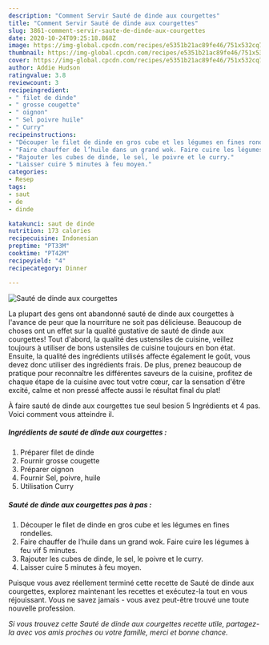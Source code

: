 ```yaml
---
description: "Comment Servir Sauté de dinde aux courgettes"
title: "Comment Servir Sauté de dinde aux courgettes"
slug: 3861-comment-servir-saute-de-dinde-aux-courgettes
date: 2020-10-24T09:25:18.868Z
image: https://img-global.cpcdn.com/recipes/e5351b21ac89fe46/751x532cq70/saute-de-dinde-aux-courgettes-photo-principale-de-la-recette.jpg
thumbnail: https://img-global.cpcdn.com/recipes/e5351b21ac89fe46/751x532cq70/saute-de-dinde-aux-courgettes-photo-principale-de-la-recette.jpg
cover: https://img-global.cpcdn.com/recipes/e5351b21ac89fe46/751x532cq70/saute-de-dinde-aux-courgettes-photo-principale-de-la-recette.jpg
author: Addie Hudson
ratingvalue: 3.8
reviewcount: 3
recipeingredient:
- " filet de dinde"
- " grosse cougette"
- " oignon"
- " Sel poivre huile"
- " Curry"
recipeinstructions:
- "Découper le filet de dinde en gros cube et les légumes en fines rondelles."
- "Faire chauffer de l’huile dans un grand wok. Faire cuire les légumes à feu vif 5 minutes."
- "Rajouter les cubes de dinde, le sel, le poivre et le curry."
- "Laisser cuire 5 minutes à feu moyen."
categories:
- Resep
tags:
- saut
- de
- dinde

katakunci: saut de dinde 
nutrition: 173 calories
recipecuisine: Indonesian
preptime: "PT33M"
cooktime: "PT42M"
recipeyield: "4"
recipecategory: Dinner

---
```



![Sauté de dinde aux courgettes](https://img-global.cpcdn.com/recipes/e5351b21ac89fe46/751x532cq70/saute-de-dinde-aux-courgettes-photo-principale-de-la-recette.jpg)

La plupart des gens ont abandonné sauté de dinde aux courgettes à l'avance de peur que la nourriture ne soit pas délicieuse. Beaucoup de choses ont un effet sur la qualité gustative de sauté de dinde aux courgettes! Tout d'abord, la qualité des ustensiles de cuisine, veillez toujours à utiliser de bons ustensiles de cuisine toujours en bon état. Ensuite, la qualité des ingrédients utilisés affecte également le goût, vous devez donc utiliser des ingrédients frais. De plus, prenez beaucoup de pratique pour reconnaître les différentes saveurs de la cuisine, profitez de chaque étape de la cuisine avec tout votre cœur, car la sensation d'être excité, calme et non pressé affecte aussi le résultat final du plat!

<!--inarticleads1-->

À faire sauté de dinde aux courgettes tue seul besion 5 Ingrédients et 4 pas. Voici comment vous atteindre il.

##### Ingrédients de sauté de dinde aux courgettes :

1. Préparer  filet de dinde
1. Fournir  grosse cougette
1. Préparer  oignon
1. Fournir  Sel, poivre, huile
1. Utilisation  Curry




<!--inarticleads2-->

##### Sauté de dinde aux courgettes pas à pas :

1. Découper le filet de dinde en gros cube et les légumes en fines rondelles.
1. Faire chauffer de l’huile dans un grand wok. Faire cuire les légumes à feu vif 5 minutes.
1. Rajouter les cubes de dinde, le sel, le poivre et le curry.
1. Laisser cuire 5 minutes à feu moyen.




<!--inarticleads1-->

<p>
Puisque vous avez réellement terminé cette recette de Sauté de dinde aux courgettes, explorez maintenant les recettes et exécutez-la tout en vous réjouissant. Vous ne savez jamais - vous avez peut-être trouvé une toute nouvelle profession.
</p>

<p>
<i>Si vous trouvez cette Sauté de dinde aux courgettes recette utile, partagez-la avec vos amis proches ou votre famille, merci et bonne chance.</i>
</p>

